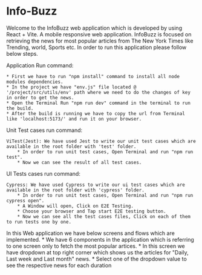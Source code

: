 # Info-Buzz

Welcome to the InfoBuzz web application which is developed by using React + Vite. A mobile responsive web application.
InfoBuzz is focused on retrieving the news for most popular articles from The New York Times like Trending, world, Sports etc.
In order to run this application please follow below steps.


Application Run command:

	* First we have to run "npm install" command to install all node modules dependencies.
	* In the project we have "env.js" file located @ '/project/src/utils/env' path where we need to do the changes of key in order to get the news.
	* Open the Terminal Run "npm run dev" command in the terminal to run the build.
	* After the build is running we have to copy the url from Terminal like 'localhost:5173/' and run it on your browser.


Unit Test cases run command:

	ViTest(Jest): We have used Jest to write our unit test cases which are available in the root folder with 'test' folder.
		* In order to run unit test cases, Open Terminal and run "npm run test".
		* Now we can see the result of all test cases.
		

UI Tests cases run command:

	Cypress: We have used Cypress to write our ui test cases which are available in the root folder with 'cypress' folder.
		* In order to run unit test cases, Open Terminal and run "npm run cypress open".
		* A Window will open, Click on E2E Testing.
		* Choose your browser and Tap start E2E testing button.
		* Now we can see all the test cases files, Click on each of them to run tests one by one.



In this Web application we have below screens and flows which are implemented.
	* We have 6 components in the application which is referring to one screen only to fetch the most popular artices.
	* In this screen we have dropdown at top right corner which shows us the articles for "Daily, Last week and Last month" news.
	* Select one of the dropdown value to see the respective news for each duration
